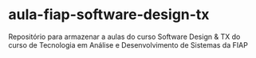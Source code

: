 # aula-fiap-software-design-tx
Repositório para armazenar a aulas do curso Software Design &amp; TX do curso de Tecnologia em Análise e Desenvolvimento de Sistemas da FIAP
